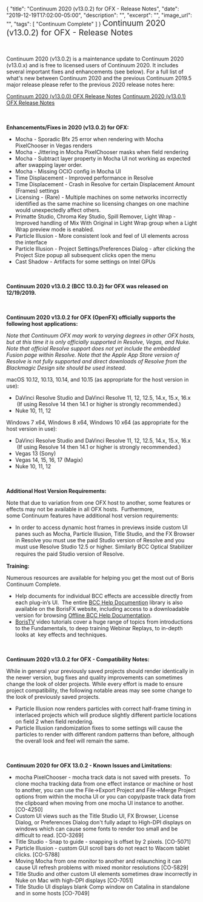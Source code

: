 {
  "title": "Continuum 2020 (v13.0.2) for OFX - Release Notes",
  "date": "2019-12-19T17:02:00-05:00",
  "description": "",
  "excerpt": "",
  "image_url": "",
  "tags": [
    "Continuum Complete"
  ]
}
<span style="color: rgb(40, 40, 40); font-size: 1.5em; word-spacing: 0.5px;">Continuum 2020 (v13.0.2) for OFX - Release Notes</span>

<span style="font-size: 1rem;"> </span>

Continuum 2020 (v13.0.2) is a maintenance update to Continuum 2020 (v13.0.x) and is free to licensed users of Continuum 2020.  It includes several important fixes and enhancements (see below).  For a full list of what's new between Continuum 2020 and the previous Continuum 2019.5 major release please refer to the previous 2020 release notes here:

[Continuum 2020 (v13.0.0) OFX Release Notes](/release-notes/continuum-2020-for-ofx-13-0-0-release-notes/)
[Continuum 2020 (v13.0.1) OFX Release Notes](/release-notes/continuum-2020-v13-0-1-for-ofx-release-notes/)

<span style="font-size: 1rem;"> </span>

**Enhancements/Fixes in 2020 (v13.0.2) for OFX:**

* Mocha - Sporadic Bfx 25 error when rendering with Mocha PixelChooser in Vegas renders
* Mocha - Jittering in Mocha PixelChooser masks when field rendering
* Mocha - Subtract layer property in Mocha UI not working as expected after swapping layer order.
* Mocha - Missing OCIO config in Mocha UI
* Time Displacement - Improved performance in Resolve
* Time Displacement - Crash in Resolve for certain Displacement Amount (Frames) settings
* Licensing - (Rare) - Multiple machines on some networks incorrectly identified as the same machine so licensing changes on one machine would unexpectedly affect others.
* Primatte Studio, Chroma Key Studio, Spill Remover, Light Wrap - Improved handling of Mix With Original in Light Wrap group when a Light Wrap preview mode is enabled.
* Particle Illusion - More consistent look and feel of UI elements across the interface
* Particle Illusion - Project Settings/Preferences Dialog - after clicking the Project Size popup all subsequent clicks open the menu
* Cast Shadow - Artifacts for some settings on Intel GPUs

<span style="font-size: 1rem;"> </span>

**Continuum 2020 v13.0.2 (BCC 13.0.2) for OFX was released on 12/19/2019.**

<span style="font-size: 1rem;"> </span>

**Continuum 2020 v13.0.2 for OFX (OpenFX) officially supports the following host applications:**

_Note that Continuum OFX may work to varying degrees in other OFX hosts, but at this time it is only officially supported in Resolve, Vegas, and Nuke.  Note that official Resolve support does not yet include the embedded Fusion page within Resolve.  Note that the Apple App Store version of Resolve is not fully supported and direct downloads of Resolve from the Blackmagic Design site should be used instead._

macOS 10.12, 10.13, 10.14, and 10.15 (as appropriate for the host version in use):

* DaVinci Resolve Studio and DaVinci Resolve 11, 12, 12.5, 14.x, 15.x, 16.x  (If using Resolve 14 then 14.1 or higher is strongly recommended.)
* Nuke 10, 11, 12

Windows 7 x64, Windows 8 x64, Windows 10 x64 (as appropriate for the host version in use):

* DaVinci Resolve Studio and DaVinci Resolve 11, 12, 12.5, 14.x, 15.x, 16.x  (If using Resolve 14 then 14.1 or higher is strongly recommended.)
* Vegas 13 (Sony)
* Vegas 14, 15, 16, 17 (Magix)
* Nuke 10, 11, 12

<span style="font-size: 1rem;"> </span>

**Additional Host Version Requirements:**

Note that due to variation from one OFX host to another, some features or effects may not be available in all OFX hosts.  Furthermore, some Continuum features have additional host version requirements:

* In order to access dynamic host frames in previews inside custom UI panes such as Mocha, Particle Illusion, Title Studio, and the FX Browser in Resolve you must use the paid Studio version of Resolve and you must use Resolve Studio 12.5 or higher.  Similarly BCC Optical Stabilizer requires the paid Studio version of Resolve.<span style="font-size: 1rem;"> </span>

**Training:**

Numerous resources are available for helping you get the most out of Boris Continuum Complete.

* Help documents for individual BCC effects are accessible directly from each plug-in’s UI.  The entire [BCC Help Documention](/documentation/continuum/bcc-user-guide/ "BCC Help Documentation") library is also available on the BorisFX website, including access to a downloadable version for browsing [Offline BCC Help Documentation](https://cdn.borisfx.com/borisfx/store/BCC2019Documentation.zip "Offline Downloadable BCC Help Documentation").
* [BorisTV](/videos/) video tutorials cover a huge range of topics from introductions to the Fundamentals, to deep training Webinar Replays, to in-depth looks at  key effects and techniques.

<span style="font-size: 1rem;"> </span>

**Continuum 2020 v13.0.2 for OFX - Compatibility Notes:**

While in general your previously saved projects should render identically in the newer version, bug fixes and quality improvements can sometimes change the look of older projects. While every effort is made to ensure project compatibility, the following notable areas may see some change to the look of previously saved projects.

* Particle Illusion now renders particles with correct half-frame timing in interlaced projects which will produce slightly different particle locations on field 2 when field rendering.
* Particle Illusion randomization fixes to some settings will cause the particles to render with different random patterns than before, although the overall look and feel will remain the same.

<span style="font-size: 1rem;"> </span>

**Continuum 2020 for OFX 13.0.2 - Known Issues and Limitations:**

* mocha PixelChooser - mocha track data is not saved with presets.  To clone mocha tracking data from one effect instance or machine or host to another, you can use the File->Export Project and File->Merge Project options from within the mocha UI or you can copy/paste track data from the clipboard when moving from one mocha UI instance to another. \[CO-4250\]
* Custom UI views such as the Title Studio UI, FX Browser, License Dialog, or Preferences Dialog don't fully adapt to High-DPI displays on windows which can cause some fonts to render too small and be difficult to read. \[CO-3269\]
* Title Studio - Snap to guide - snapping is offset by 2 pixels. \[CO-5071\]
* Particle Illusion - custom GUI scroll bars do not react to Wacom tablet clicks. \[CO-5788\]
* Moving Mocha from one monitor to another and relaunching it can cause UI refresh problems with mixed monitor resolutions \[CO-5829\]
* Title Studio and other custom UI elements sometimes draw incorrectly in Nuke on Mac with high-DPI displays \[CO-7051\]
* Title Studio UI displays blank Comp window on Catalina in standalone and in some hosts \[CO-7049\]

<div id="ext-gen9245"> </div>